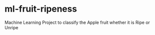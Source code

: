 # ml-fruit-ripeness
Machine Learning Project to classify the Apple fruit whether it is Ripe or Unripe
